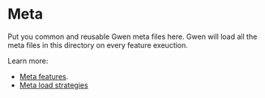 Meta
====

Put you common and reusable Gwen meta files here. Gwen will load all the meta files in this directory on every feature exeuction. 

Learn more:
- [Meta features](https://gweninterpreter.org/docs/meta).
- [Meta load strategies](https://gweninterpreter.org/docs/meta/load-strategies)
